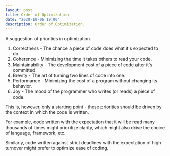 ```yaml
---
layout: post
title: Order of Optimization
date: "2020-10-06 19:00"
description: Order of Optimization.
---
```


A suggestion of priorities in optimization.

1. Correctness - The chance a piece of code does what it's expected to do.
1. Coherence - Minimizing the time it takes others to read your code.
1. Maintainability - The development cost of a piece of code after it's committed.
1. Brevity - The art of turning two lines of code into one.
1. Performance - Minimizing the cost of a program without changing its behavior.
1. Joy - The mood of the programmer who writes (or reads) a piece of code.

This is, however, only a starting point - these priorities should be driven by the context in which the code is written.

For example, code written with the expectation that it will be read many thousands of times might prioritize clarity, which might also drive the choice of language, framework, etc.

Similarly, code written against strict deadlines with the expectation of high turnover might prefer to optimize ease of coding.
